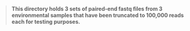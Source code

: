 > **This directory holds 3 sets of paired-end fastq files from 3 environmental samples that have been truncated to 100,000 reads each for testing purposes.**
